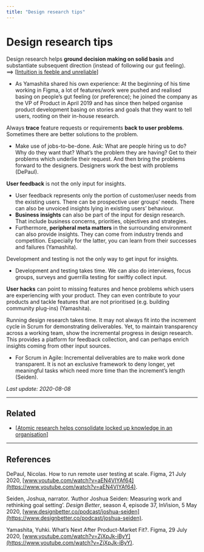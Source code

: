 ```yaml
---
title: "Design research tips"
---
```


# Design research tips

Design research helps **ground decision making on solid basis** and substantiate subsequent direction (instead of following our gut feeling).  
==> [[Intuition is feeble and unreliable]]

- As Yamashita shared his own experience: At the beginning of his time working in Figma, a lot of features/work were pushed and realised basing on people’s gut feeling (or preference); he joined the company as the VP of Product in April 2019 and has since then helped organise product development basing on stories and goals that they want to tell users, rooting on their in-house research.

Always **trace** feature requests or requirements **back to user problems**. Sometimes there are better solutions to the problem.

- Make use of jobs-to-be-done. Ask: What are people hiring us to do? Why do they want that? What’s the problem they are having? Get to their problems which underlie their request. And then bring the problems forward to the designers. Designers work the best with problems (DePaul).

**User feedback** is not the only input for insights.

- User feedback represents only the portion of customer/user needs from the existing users. There can be prospective user groups’ needs. There can also be unvoiced insights lying in existing users’ behaviour.
- **Business insights** can also be part of the input for design research. That include business concerns, priorities, objectives and strategies.
- Furthermore, **peripheral meta matters** in the surrounding environment can also provide insights. They can come from industry trends and competition. Especially for the latter, you can learn from their successes and failures (Yamashita).

Development and testing is not the only way to get input for insights.

- Development and testing takes time. We can also do interviews, focus groups, surveys and guerrilla testing for swiftly collect input.

**User hacks** can point to missing features and hence problems which users are experiencing with your product. They can even contribute to your products and tackle features that are not prioritised (e.g. building community plug-ins) (Yamashita).

Running design research takes time. It may not always fit into the increment cycle in Scrum for demonstrating deliverables. Yet, to maintain transparency across a working team, show the incremental progress in design research. This provides a platform for feedback collection, and can perhaps enrich insights coming from other input sources.

- For Scrum in Agile: Incremental deliverables are to make work done transparent. It is not an exclusive framework to deny longer, yet meaningful tasks which need more time than the increment’s length (Seiden).

*Last update: 2020-08-08*

* * *

## Related

- [[Atomic research helps consolidate locked up knowledge in an organisation]]

* * *

## References
DePaul, Nicolas. How to run remote user testing at scale. Figma, 21 July 2020, [www.youtube.com/watch?v=aEN4VIYAf64](https://www.youtube.com/watch?v=aEN4VIYAf64).

Seiden, Joshua, narrator. ‘Author Joshua Seiden: Measuring work and rethinking goal setting’. _Design Better_, season 4, episode 37, InVision, 5 May 2020, [www.designbetter.co/podcast/joshua-seiden](https://www.designbetter.co/podcast/joshua-seiden).

Yamashita, Yuhki. What’s Next After Product-Market Fit?. Figma, 29 July 2020, [www.youtube.com/watch?v=ZjXpJk-iByY](https://www.youtube.com/watch?v=ZjXpJk-iByY).

[//begin]: # "Autogenerated link references for markdown compatibility"
[Intuition is feeble and unreliable]: Intuition-is-feeble-and-unreliable "Intuition is feeble and unreliable"
[Atomic research helps consolidate locked up knowledge in an organisation]: Atomic-research-helps-consolidate-locked-up-knowledge-in-an-organisation "Atomic research helps consolidate locked up knowledge in an organisation"
[//end]: # "Autogenerated link references"